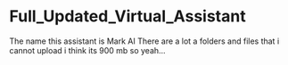 # Full_Updated_Virtual_Assistant
The name this assistant is Mark AI
There are a lot a folders and files that i cannot upload i think its 900 mb
so yeah...
